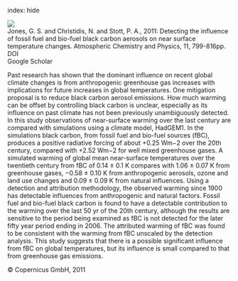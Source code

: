 index: hide

<div class="Citation">
    <div class="Citation-thumb CitationThumb-linked"  data-href="https://doi.org/10.5194/acp-11-799-2011">
      <img src="https://static.claimspace.cloud/climate-study-static/refs/thumbs/10/Jones_et_al_2011-thumb.png" />
    </div>

  <div class="Citation-body">
    <div class="Citation-text">Jones, G. S. and Christidis, N. and Stott, P. A., 2011: Detecting the influence of fossil fuel and bio-fuel black carbon aerosols on near surface temperature changes. <span class="Article-journal">Atmospheric Chemistry and Physics, </span><span class="Article-volume">11, </span>799-816pp.</div>
    <div class="Citation-links">
      <div class="CitationLink" data-href="https://doi.org/10.5194/acp-11-799-2011">
        <div class="CitationLink-icon CitationLink-Doi"></div>
        <div class="CitationLink-text">DOI</div>
      </div>
      <div class="CitationLink" data-href="https://scholar.google.com/scholar?q=10.5194/acp-11-799-2011">
        <div class="CitationLink-icon CitationLink-Scholar"></div>
        <div class="CitationLink-text">Google Scholar</div>
      </div>
    </div>
  </div>
</div>

Past research has shown that the dominant influence on recent global climate changes is from anthropogenic greenhouse gas increases with implications for future increases in global temperatures. One mitigation proposal is to reduce black carbon aerosol emissions. How much warming can be offset by controlling black carbon is unclear, especially as its influence on past climate has not been previously unambiguously detected. In this study observations of near-surface warming over the last century are compared with simulations using a climate model, HadGEM1. In the simulations black carbon, from fossil fuel and bio-fuel sources (fBC), produces a positive radiative forcing of about +0.25 Wm−2 over the 20th century, compared with +2.52 Wm−2 for well mixed greenhouse gases. A simulated warming of global mean near-surface temperatures over the twentieth century from fBC of 0.14 ± 0.1 K compares with 1.06 ± 0.07 K from greenhouse gases, −0.58 ± 0.10 K from anthropogenic aerosols, ozone and land use changes and 0.09 ± 0.09 K from natural influences. Using a detection and attribution methodology, the observed warming since 1900 has detectable influences from anthropogenic and natural factors. Fossil fuel and bio-fuel black carbon is found to have a detectable contribution to the warming over the last 50 yr of the 20th century, although the results are sensitive to the period being examined as fBC is not detected for the later fifty year period ending in 2006. The attributed warming of fBC was found to be consistent with the warming from fBC unscaled by the detection analysis. This study suggests that there is a possible significant influence from fBC on global temperatures, but its influence is small compared to that from greenhouse gas emissions.

<div class="Citation-copy">
&copy; Copernicus GmbH, 2011
</div>
